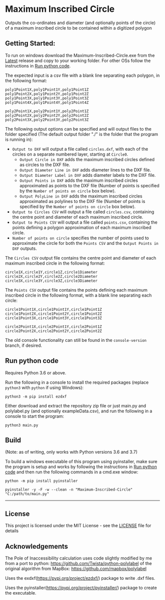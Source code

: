 # Maximum Inscribed Circle

Outputs the co-ordinates and diameter (and optionally points of the circle) of a maximum inscribed circle to be contained within a digitized polygon


## Getting Started:

To run on windows download the Maximum-Inscribed-Circle.exe from the [Latest](https://github.com/Archer4499/Maximum-Inscribed-Circle/releases/latest) release and copy to your working folder. For other OSs follow the instructions in [Run python code](#Run-python-code).

The expected input is a csv file with a blank line separating each polygon, in the following format:
```
poly1Point1X,poly1Point1Y,poly1Point1Z
poly1Point2X,poly1Point2Y,poly1Point2Z
poly1Point3X,poly1Point3Y,poly1Point3Z
poly1Point4X,poly1Point4Y,poly1Point4Z

poly2Point1X,poly2Point1Y,poly2Point1Z
poly2Point2X,poly2Point2Y,poly2Point2Z
poly2Point3X,poly2Point3Y,poly2Point3Z
```

The following output options can be specified and will output files to the folder specified (The default output folder "./" is the folder that the program is running in):
* `Output to DXF` will output a file called `circles.dxf`, with each of the circles on a separate numbered layer, starting at `Circle0`.
    * `Output Circle in DXF` adds the maximum inscribed circles defined as circles to the DXF file.
    * `Output Diameter Line in DXF` adds diameter lines to the DXF file.
    * `Output Diameter Label in DXF` adds diameter labels to the DXF file.
    * `Output Points in DXF` adds the maximum inscribed circles approximated as points to the DXF file (Number of points is specified by the `Number of points on circle` box below).
    * `Output PolyLine in DXF` adds the maximum inscribed circles approximated as polylines to the DXF file (Number of points is specified by the `Number of points on circle` box below).
* `Output to Circles CSV` will output a file called `circles.csv`, containing the centre point and diameter of each maximum inscribed circle.
* `Output to Points CSV` will output a file called `points.csv`, containing the points defining a polygon approximation of each maximum inscribed circle.
* `Number of points on circle` specifies the number of points used to approximate the circle for both the `Points CSV` and the `Output Points in DXF` outputs.

The `Circles CSV` output file contains the centre point and diameter of each maximum inscribed circle in the following format:
```
circle1X,circle1Y,circle1Z,circle1Diameter
circle2X,circle2Y,circle2Z,circle2Diameter
circle3X,circle3Y,circle3Z,circle3Diameter
```

The `Points CSV` output file contains the points defining each maximum inscribed circle in the following format, with a blank line separating each circle:
```
circle1Point1X,circle1Point1Y,circle1Point1Z
circle1Point2X,circle1Point2Y,circle1Point2Z
circle1Point3X,circle1Point3Y,circle1Point3Z

circle2Point1X,circle2Point1Y,circle2Point1Z
circle2Point2X,circle2Point2Y,circle2Point2Z
```


The old console functionality can still be found in the `console-version` branch, if desired.


## Run python code

Requires Python 3.6 or above.

Run the following in a console to install the required packages (replace `python3` with `python` if using Windows):
```
python3 -m pip install ezdxf
```

Either download and extract the repository zip file or just main.py and polylabel.py (and optionally exampleData.csv), and run the following in a console to start the program:
```
python3 main.py
```

## Build

(Note: as of writing, only works with Python versions 3.6 and 3.7)

To build a windows executable of this program using pyinstaller, make sure the program is setup and works by following the instructions in [Run python code](#Run-python-code) and then run the following commands in a cmd.exe window:
```
python -m pip install pyinstaller

pyinstaller -y -F -w --clean -n "Maximum-Inscribed-Circle"  "C:/path/to/main.py"
```

---
## License

This project is licensed under the MIT License - see the [LICENSE](LICENSE) file for details

## Acknowledgements

The Pole of Inaccessibility calculation uses code slightly modified by me from a port to python: https://github.com/Twista/python-polylabel of the original algorithm from MapBox: https://github.com/mapbox/polylabel

Uses the exdxf(https://pypi.org/project/ezdxf/) package to write .dxf files.

Uses the pyinstaller(https://pypi.org/project/pyinstaller/) package to create the executable.

